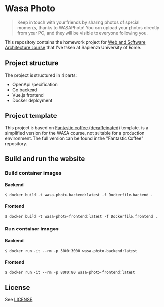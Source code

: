 # Wasa Photo

>Keep in touch with your friends by sharing photos of special moments, thanks to WASAPhoto! You can upload your photos directly from your PC, and they will be visible to everyone following you.

This repository contains the homework project for [Web and Software Architecture course](http://gamificationlab.uniroma1.it/en/wasa/) that I've taken at Sapienza University of Rome.

## Project structure

The project is structured in 4 parts:
- OpenApi specification
- Go backend
- Vue.js frontend
- Docker deployment

## Project template

This project is based on [Fantastic coffee (decaffeinated)](https://github.com/sapienzaapps/fantastic-coffee-decaffeinated) template. is a simplified version for the WASA course, not suitable for a production environment.
The full version can be found in the "Fantastic Coffee" repository.

## Build and run the website

### Build container images

#### Backend
```
$ docker build -t wasa-photo-backend:latest -f Dockerfile.backend .
```

#### Frontend
```
$ docker build -t wasa-photo-frontend:latest -f Dockerfile.frontend .
```

### Run container images

#### Backend
```
$ docker run -it --rm -p 3000:3000 wasa-photo-backend:latest
```

#### Frontend
```
$ docker run -it --rm -p 8080:80 wasa-photo-frontend:latest
```

## License

See [LICENSE](LICENSE).
